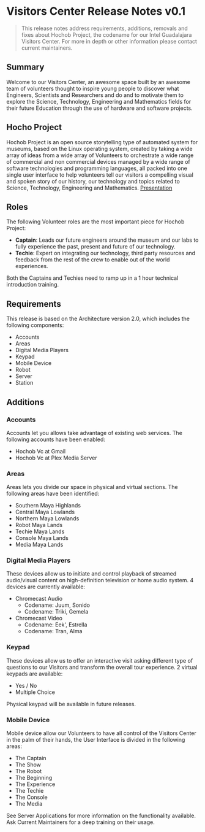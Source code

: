 # Visitors Center Release Notes v0.1

> This release notes address requirements, additions, removals and fixes about Hochob Project, the codename for our Intel Guadalajara Visitors Center. For more in depth or other information please contact current maintainers.

## Summary

Welcome to our Visitors Center, an awesome space built by an awesome team of volunteers thought to inspire young people to discover what Engineers, Scientists and Researchers and do and to motivate them to explore the Science, Technology, Engineering and Mathematics fields for their future Education through the use of hardware and software projects.

## Hocho Project

Hochob Project is an open source storytelling type of automated system for museums, based on the Linux operating system, created by taking a wide array of ideas from a wide array of Volunteers to orchestrate a wide range of commercial and non commercial devices managed by a wide range of software technologies and programming languages, all packed into one single user interface to help volunteers tell our visitors a compelling visual and spoken story of our history, our technology and topics related to Science, Technology, Engineering and Mathematics. [Presentation](https://goo.gl/KuMWxD)

## Roles

The following Volunteer roles are the most important piece for Hochob Project:

- __Captain__: Leads our future engineers around the museum and our labs to fully experience the past, present and future of our technology.
- __Techie__: Expert on integrating our technology, third party resources and feedback from the rest of the crew to enable out of the world experiences.

Both the Captains and Techies need to ramp up in a 1 hour technical introduction training. 

## Requirements

This release is based on the Architecture version 2.0, which includes the following components:

- Accounts
- Areas
- Digital Media Players
- Keypad
- Mobile Device
- Robot
- Server
- Station

## Additions

### Accounts

Accounts let you allows take advantage of existing web services. The following accounts have been enabled:

- Hochob Vc at Gmail
- Hochob Vc at Plex Media Server

### Areas

Areas lets you divide our space in physical and virtual sections. The following areas have been identified:

- Southern Maya Highlands
- Central Maya Lowlands
- Northern Maya Lowlands
- Robot Maya Lands
- Techie Maya Lands
- Console Maya Lands
- Media Maya Lands

### Digital Media Players

These devices allow us to initiate and control playback of streamed audio/visual content on high-definition television or home audio system. 4 devices are currently available:

- Chromecast Audio
  - Codename: Juum, Sonido
  - Codename: Triki, Gemela
- Chromecast Video
  - Codename: Eek', Estrella
  - Codename: Tran, Alma

### Keypad

These devices allow us to offer an interactive visit asking different type of questions to our Visitors and transform the overall tour experience. 2 virtual keypads are available:

- Yes / No
- Multiple Choice

Physical keypad will be available in future releases.

### Mobile Device

Mobile device allow our Volunteers to have all control of the Visitors Center in the palm of their hands, the User Interface is divided in the following areas:

- The Captain
- The Show
- The Robot
- The Beginning
- The Experience
- The Techie
- The Console
- The Media

See Server Applications for more information on the functionality available. Ask Current Maintainers for a deep training on their usage.